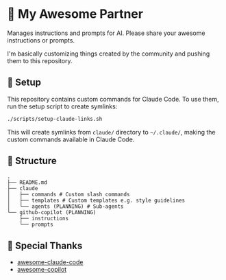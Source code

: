 # 🤖 My Awesome Partner

Manages instructions and prompts for AI.
Please share your awesome instructions or prompts.

I'm basically customizing things created by the community and pushing them to this repository.

## 🚀 Setup

This repository contains custom commands for Claude Code. To use them, run the setup script to create symlinks:

```bash
./scripts/setup-claude-links.sh
```

This will create symlinks from `claude/` directory to `~/.claude/`, making the custom commands available in Claude Code.

## 📁 Structure

```
.
├── README.md
├── claude
│   ├── commands # Custom slash commands
│   ├── templates # Custom templates e.g. style guidelines
│   └── agents (PLANNING) # Sub-agents
└── github-copilot (PLANNING)
    ├── instructions
    └── prompts
```

## 🎉 Special Thanks

- [awesome-claude-code](https://github.com/hesreallyhim/awesome-claude-code)
- [awesome-copilot](https://github.com/github/awesome-copilot)
